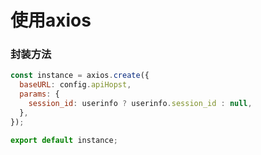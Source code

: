 # 使用axios

### 封装方法

```js
const instance = axios.create({
  baseURL: config.apiHopst,
  params: {
    session_id: userinfo ? userinfo.session_id : null,
  },
});

export default instance;
```